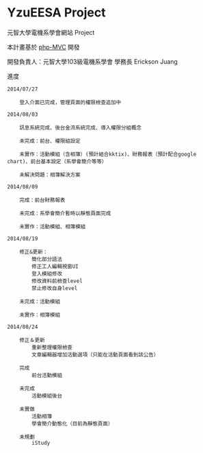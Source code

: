 # YzuEESA Project
元智大學電機系學會網站 Project

本計畫基於 <a href="https://github.com/panique/php-mvc">php-MVC</a> 開發

開發負責人：元智大學103級電機系學會 學務長 Erickson Juang

進度

    2014/07/27
        
        登入介面已完成，管理頁面的權限檢查追加中
    
    2014/08/03
    
        訊息系統完成、後台金流系統完成、導入權限分組概念 
        
        未完成：前台、權限組設定
        
        未實作：活動模組（含相簿）(預計結合kktix)、財務報表（預計配合google chart)、前台基本設定（系學會簡介等等）
        
        未解決問題：相簿解決方案
        
    2014/08/09
        
        完成：前台財務報表
        
        未完成：系學會簡介暫時以靜態頁面完成
        
        未實作：活動模組、相簿模組
        
    2014/08/19

        修正&更新：
            簡化部分語法
            修正工人編輯視窗UI
            登入模組修改
            修改資料前檢查level
            禁止修改自身level

        未完成：活動模組

        未實作：相簿模組

    2014/08/24
        
        修正＆更新
            重新整理權限檢查
            文章編輯器增加活動選項（只能在活動頁面看到該公告）
            
        完成
            前台活動模組
        
        未完成
            活動模組後台
            
        未實做
            活動相簿
            學會簡介動態化（目前為靜態頁面）
        
        未規劃
            iStudy